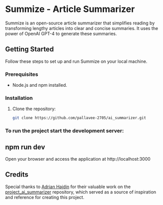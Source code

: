 # Summize - Article Summarizer

Summize is an open-source article summarizer that simplifies reading by transforming lengthy articles into clear and concise summaries. It uses the power of OpenAI GPT-4 to generate these summaries.

## Getting Started

Follow these steps to set up and run Summize on your local machine.

### Prerequisites

- Node.js and npm installed.

### Installation

1. Clone the repository:

   ```bash
   git clone https://github.com/pallavee-2705/ai_summarizer.git

### To run the project start the development server:

## npm run dev

Open your browser and access the application at http://localhost:3000
## Credits

Special thanks to [Adrian Hajdin](https://github.com/adrianhajdin) for their valuable work on the [project_ai_summarizer](https://github.com/adrianhajdin/project_ai_summarizer) repository, which served as a source of inspiration and reference for creating this project.
